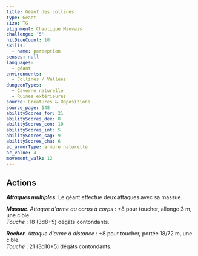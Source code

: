 ```yaml
---
title: Géant des collines
type: Géant
size: TG
alignment: Chaotique Mauvais
challenge: '5'
hitDiceCount: 10
skills:
  - name: perception
senses: null
languages:
  - géant
environments:
  - Collines / Vallées
dungeonTypes:
  - Caverne naturelle
  - Ruines extérieures
source: Créatures & Oppositions
source_page: 148
abilityScores_for: 21
abilityScores_dex: 8
abilityScores_con: 19
abilityScores_int: 5
abilityScores_sag: 9
abilityScores_cha: 6
ac_armorType: armure naturelle
ac_value: 4
movement_walk: 12
---
```

## Actions
_**Attaques multiples**_. Le géant effectue deux attaques avec sa massue.

_**Massue**_. _Attaque d'arme au corps à corps_ : +8 pour toucher, allonge 3 m, une cible.  
_Touché_ : 18 (3d8+5) dégâts contondants.

_**Rocher**_. _Attaque d'arme à distance_ : +8 pour toucher, portée 18/72 m, une cible.  
_Touché_ : 21 (3d10+5) dégâts contondants.
